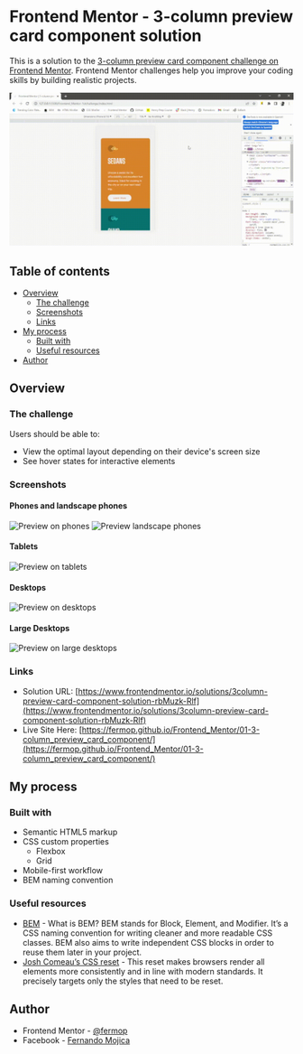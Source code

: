 # Frontend Mentor - 3-column preview card component solution

This is a solution to the [3-column preview card component challenge on Frontend Mentor](https://www.frontendmentor.io/challenges/3column-preview-card-component-pH92eAR2-). Frontend Mentor challenges help you improve your coding skills by building realistic projects. 

![Sample GIF](./assets/video/sample.gif)

## Table of contents

- [Overview](#overview)
  - [The challenge](#the-challenge)
  - [Screenshots](#screenshots)
  - [Links](#links)
- [My process](#my-process)
  - [Built with](#built-with)
  - [Useful resources](#useful-resources)
- [Author](#author)

## Overview

### The challenge
Users should be able to:
- View the optimal layout depending on their device's screen size
- See hover states for interactive elements

### Screenshots

#### Phones and landscape phones
![Preview on phones](https://user-images.githubusercontent.com/107861444/177917160-ea121471-4f66-4d89-9461-b93a8a7db4e4.png)
![Preview landscape phones](https://user-images.githubusercontent.com/107861444/177917408-a1f9826a-ac10-446a-a8f7-6becf6ec73c7.png)
#### Tablets
![Preview on tablets](https://user-images.githubusercontent.com/107861444/177920506-44f5131d-87d8-414a-9a4e-4f68754c0ce2.png)
#### Desktops
![Preview on desktops](https://user-images.githubusercontent.com/107861444/177920301-67cab799-042c-4777-9b13-08f04d3883c9.png)
#### Large Desktops
![Preview on large desktops](https://user-images.githubusercontent.com/107861444/177920585-23639894-42a7-4114-8a8c-af4fed87e7a3.png)

### Links

- Solution URL: [https://www.frontendmentor.io/solutions/3column-preview-card-component-solution-rbMuzk-Rlf](https://www.frontendmentor.io/solutions/3column-preview-card-component-solution-rbMuzk-Rlf)
- Live Site Here: [https://fermop.github.io/Frontend_Mentor/01-3-column_preview_card_component/](https://fermop.github.io/Frontend_Mentor/01-3-column_preview_card_component/)

## My process

### Built with

- Semantic HTML5 markup
- CSS custom properties
  - Flexbox
  - Grid
- Mobile-first workflow
- BEM naming convention

### Useful resources

- [BEM](https://9elements.com/bem-cheat-sheet/) - What is BEM? BEM stands for Block, Element, and Modifier. It’s a CSS naming convention for writing cleaner and more readable CSS classes. BEM also aims to write independent CSS blocks in order to reuse them later in your project.
- [Josh Comeau’s CSS reset](https://www.joshwcomeau.com/css/custom-css-reset/) - This reset makes browsers render all elements more consistently and in line with modern standards. It precisely targets only the styles that need to be reset.

## Author

- Frontend Mentor - [@fermop](https://www.frontendmentor.io/profile/fermop)
- Facebook - [Fernando Mojica](https://www.facebook.com/fernando.mojica.758737/)